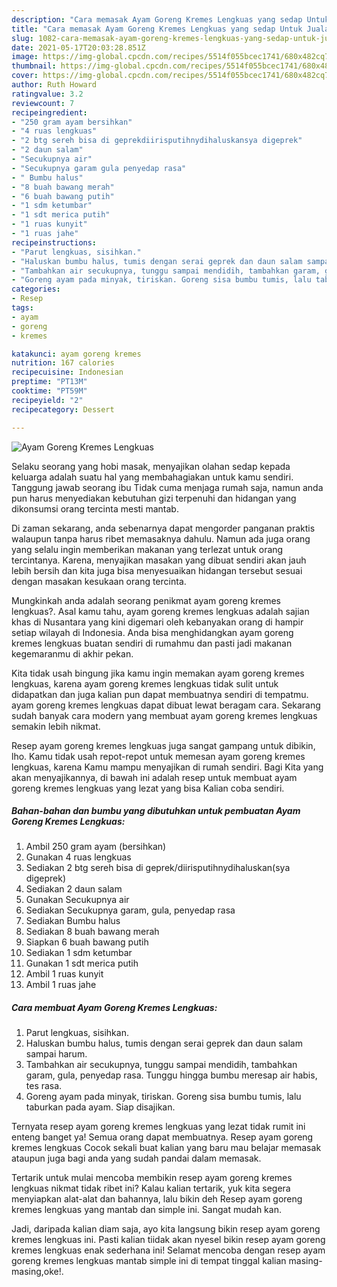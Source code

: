 ```yaml
---
description: "Cara memasak Ayam Goreng Kremes Lengkuas yang sedap Untuk Jualan"
title: "Cara memasak Ayam Goreng Kremes Lengkuas yang sedap Untuk Jualan"
slug: 1082-cara-memasak-ayam-goreng-kremes-lengkuas-yang-sedap-untuk-jualan
date: 2021-05-17T20:03:28.851Z
image: https://img-global.cpcdn.com/recipes/5514f055bcec1741/680x482cq70/ayam-goreng-kremes-lengkuas-foto-resep-utama.jpg
thumbnail: https://img-global.cpcdn.com/recipes/5514f055bcec1741/680x482cq70/ayam-goreng-kremes-lengkuas-foto-resep-utama.jpg
cover: https://img-global.cpcdn.com/recipes/5514f055bcec1741/680x482cq70/ayam-goreng-kremes-lengkuas-foto-resep-utama.jpg
author: Ruth Howard
ratingvalue: 3.2
reviewcount: 7
recipeingredient:
- "250 gram ayam bersihkan"
- "4 ruas lengkuas"
- "2 btg sereh bisa di geprekdiirisputihnydihaluskansya digeprek"
- "2 daun salam"
- "Secukupnya air"
- "Secukupnya garam gula penyedap rasa"
- " Bumbu halus"
- "8 buah bawang merah"
- "6 buah bawang putih"
- "1 sdm ketumbar"
- "1 sdt merica putih"
- "1 ruas kunyit"
- "1 ruas jahe"
recipeinstructions:
- "Parut lengkuas, sisihkan."
- "Haluskan bumbu halus, tumis dengan serai geprek dan daun salam sampai harum."
- "Tambahkan air secukupnya, tunggu sampai mendidih, tambahkan garam, gula, penyedap rasa. Tunggu hingga bumbu meresap air habis, tes rasa."
- "Goreng ayam pada minyak, tiriskan. Goreng sisa bumbu tumis, lalu taburkan pada ayam. Siap disajikan."
categories:
- Resep
tags:
- ayam
- goreng
- kremes

katakunci: ayam goreng kremes 
nutrition: 167 calories
recipecuisine: Indonesian
preptime: "PT13M"
cooktime: "PT59M"
recipeyield: "2"
recipecategory: Dessert

---
```



![Ayam Goreng Kremes Lengkuas](https://img-global.cpcdn.com/recipes/5514f055bcec1741/680x482cq70/ayam-goreng-kremes-lengkuas-foto-resep-utama.jpg)

Selaku seorang yang hobi masak, menyajikan olahan sedap kepada keluarga adalah suatu hal yang membahagiakan untuk kamu sendiri. Tanggung jawab seorang ibu Tidak cuma menjaga rumah saja, namun anda pun harus menyediakan kebutuhan gizi terpenuhi dan hidangan yang dikonsumsi orang tercinta mesti mantab.

Di zaman  sekarang, anda sebenarnya dapat mengorder panganan praktis walaupun tanpa harus ribet memasaknya dahulu. Namun ada juga orang yang selalu ingin memberikan makanan yang terlezat untuk orang tercintanya. Karena, menyajikan masakan yang dibuat sendiri akan jauh lebih bersih dan kita juga bisa menyesuaikan hidangan tersebut sesuai dengan masakan kesukaan orang tercinta. 



Mungkinkah anda adalah seorang penikmat ayam goreng kremes lengkuas?. Asal kamu tahu, ayam goreng kremes lengkuas adalah sajian khas di Nusantara yang kini digemari oleh kebanyakan orang di hampir setiap wilayah di Indonesia. Anda bisa menghidangkan ayam goreng kremes lengkuas buatan sendiri di rumahmu dan pasti jadi makanan kegemaranmu di akhir pekan.

Kita tidak usah bingung jika kamu ingin memakan ayam goreng kremes lengkuas, karena ayam goreng kremes lengkuas tidak sulit untuk didapatkan dan juga kalian pun dapat membuatnya sendiri di tempatmu. ayam goreng kremes lengkuas dapat dibuat lewat beragam cara. Sekarang sudah banyak cara modern yang membuat ayam goreng kremes lengkuas semakin lebih nikmat.

Resep ayam goreng kremes lengkuas juga sangat gampang untuk dibikin, lho. Kamu tidak usah repot-repot untuk memesan ayam goreng kremes lengkuas, karena Kamu mampu menyajikan di rumah sendiri. Bagi Kita yang akan menyajikannya, di bawah ini adalah resep untuk membuat ayam goreng kremes lengkuas yang lezat yang bisa Kalian coba sendiri.

<!--inarticleads1-->

##### Bahan-bahan dan bumbu yang dibutuhkan untuk pembuatan Ayam Goreng Kremes Lengkuas:

1. Ambil 250 gram ayam (bersihkan)
1. Gunakan 4 ruas lengkuas
1. Sediakan 2 btg sereh bisa di geprek/diirisputihnydihaluskan(sya digeprek)
1. Sediakan 2 daun salam
1. Gunakan Secukupnya air
1. Sediakan Secukupnya garam, gula, penyedap rasa
1. Sediakan  Bumbu halus
1. Sediakan 8 buah bawang merah
1. Siapkan 6 buah bawang putih
1. Sediakan 1 sdm ketumbar
1. Gunakan 1 sdt merica putih
1. Ambil 1 ruas kunyit
1. Ambil 1 ruas jahe




<!--inarticleads2-->

##### Cara membuat Ayam Goreng Kremes Lengkuas:

1. Parut lengkuas, sisihkan.
1. Haluskan bumbu halus, tumis dengan serai geprek dan daun salam sampai harum.
1. Tambahkan air secukupnya, tunggu sampai mendidih, tambahkan garam, gula, penyedap rasa. Tunggu hingga bumbu meresap air habis, tes rasa.
1. Goreng ayam pada minyak, tiriskan. Goreng sisa bumbu tumis, lalu taburkan pada ayam. Siap disajikan.




Ternyata resep ayam goreng kremes lengkuas yang lezat tidak rumit ini enteng banget ya! Semua orang dapat membuatnya. Resep ayam goreng kremes lengkuas Cocok sekali buat kalian yang baru mau belajar memasak ataupun juga bagi anda yang sudah pandai dalam memasak.

Tertarik untuk mulai mencoba membikin resep ayam goreng kremes lengkuas nikmat tidak ribet ini? Kalau kalian tertarik, yuk kita segera menyiapkan alat-alat dan bahannya, lalu bikin deh Resep ayam goreng kremes lengkuas yang mantab dan simple ini. Sangat mudah kan. 

Jadi, daripada kalian diam saja, ayo kita langsung bikin resep ayam goreng kremes lengkuas ini. Pasti kalian tiidak akan nyesel bikin resep ayam goreng kremes lengkuas enak sederhana ini! Selamat mencoba dengan resep ayam goreng kremes lengkuas mantab simple ini di tempat tinggal kalian masing-masing,oke!.

